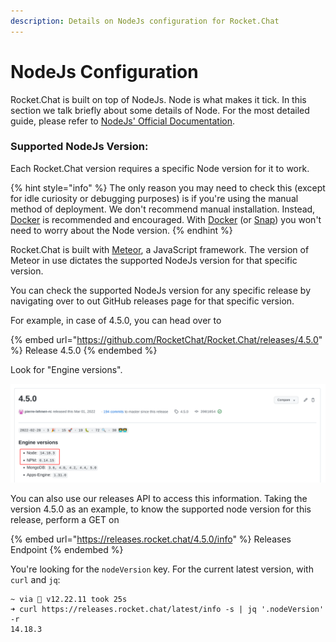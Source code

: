 ```yaml
---
description: Details on NodeJs configuration for Rocket.Chat
---
```


# NodeJs Configuration

Rocket.Chat is built on top of NodeJs. Node is what makes it tick. In this section we talk briefly about some details of Node. For the most detailed guide, please refer to [NodeJs' Official Documentation](https://nodejs.org/en/docs/).

### Supported NodeJs Version:&#x20;

Each Rocket.Chat version requires a specific Node version for it to work.

{% hint style="info" %}
The only reason you may need to check this (except for idle curiosity or debugging purposes) is if you're using the manual method of deployment. We don't recommend manual installation. Instead, [Docker](../../deploy/prepare-for-your-deployment/rapid-deployment-methods/docker-and-docker-compose/) is recommended and encouraged. With [Docker](../../deploy/prepare-for-your-deployment/rapid-deployment-methods/docker-and-docker-compose/) (or [Snap](../../deploy/prepare-for-your-deployment/snaps.md)) you won't need to worry about the Node version.
{% endhint %}

Rocket.Chat is built with [Meteor](https://meteor.com), a JavaScript framework. The version of Meteor in use dictates the supported NodeJs version for that specific version.

You can check the supported NodeJs version for any specific release by navigating over to out GitHub releases page for that specific version.

For example, in case of 4.5.0, you can head over to

{% embed url="https://github.com/RocketChat/Rocket.Chat/releases/4.5.0" %}
Release 4.5.0
{% endembed %}

Look for "Engine versions".

![Supported NodeJs Version](<../../.gitbook/assets/image (1141).png>)

You can also use our releases API to access this information. Taking the version 4.5.0 as an example, to know the supported node version for this release, perform a GET on

{% embed url="https://releases.rocket.chat/4.5.0/info" %}
Releases Endpoint
{% endembed %}

You're looking for the `nodeVersion` key. For the current latest version, with `curl` and `jq`:

```
~ via  v12.22.11 took 25s
➜ curl https://releases.rocket.chat/latest/info -s | jq '.nodeVersion' -r
14.18.3
```

